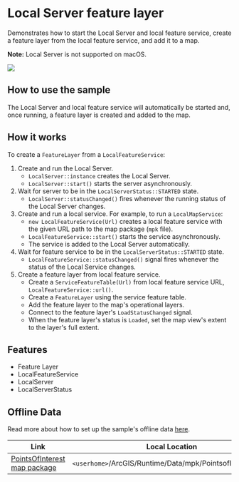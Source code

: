 # Local Server feature layer

Demonstrates how to start the Local Server and local feature service, create a feature layer from the local feature service, and add it to a map.

**Note:** Local Server is not supported on macOS.

![](screenshot.png)

## How to use the sample

The Local Server and local feature service will automatically be started and, once running, a feature layer is created and added to the map.

## How it works

To create a `FeatureLayer` from a `LocalFeatureService`:

1. Create and run the Local Server.
    * `LocalServer::instance` creates the Local Server.
    * `LocalServer::start()` starts the server asynchronously.
2. Wait for server to be in the `LocalServerStatus::STARTED` state.
    * `LocalServer::statusChanged()` fires whenever the running status of the Local Server changes.
3. Create and run a local service. For example, to run a `LocalMapService`:
    * `new LocalFeatureService(Url)` creates a local feature service with the given URL path to the map package (`mpk` file).
    * `LocalFeatureService::start()` starts the service asynchronously.
    * The service is added to the Local Server automatically.
4. Wait for feature service to be in the `LocalServerStatus::STARTED` state.
    * `LocalFeatureService::statusChanged()` signal fires whenever the status of the Local Service changes.
5. Create a feature layer from local feature service.
    * Create a `ServiceFeatureTable(Url)` from local feature service URL, `LocalFeatureService::url()`.
	* Create a `FeatureLayer` using the service feature table.
	* Add the feature layer to the map's operational layers.
	* Connect to the feature layer's `LoadStatusChanged` signal.
	* When the feature layer's status is `Loaded`, set the map view's extent to the layer's full extent.

## Features

* Feature Layer
* LocalFeatureService
* LocalServer
* LocalServerStatus

## Offline Data
Read more about how to set up the sample's offline data [here](http://links.esri.com/ArcGISRuntimeQtSamples).

Link | Local Location
---------|-------|
|[PointsOfInterest map package](https://www.arcgis.com/home/item.html?id=4e94fec734434d1288e6ebe36c3c461f)| `<userhome>`/ArcGIS/Runtime/Data/mpk/PointsofInterest.mpk |
